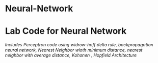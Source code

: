 # Neural-Network
<h1> Lab Code for Neural Network</h1>
<em> Includes Perceptron code using widrow-hoff delta rule, backpropagation neural network, Nearest Neighbor wioth minimum distance, nearest neighbor with average distance, Kohonen , Hopfield Architecture </em>
